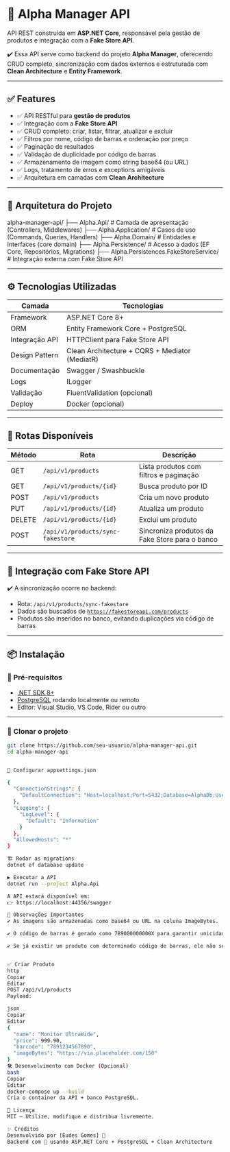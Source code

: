 # 🔧 Alpha Manager API

API REST construída em **ASP.NET Core**, responsável pela gestão de produtos e integração com a **Fake Store API**.

✔️ Essa API serve como backend do projeto **Alpha Manager**, oferecendo CRUD completo, sincronização com dados externos e estruturada com **Clean Architecture** e **Entity Framework**.

---

## ✅ Features

- ✅ API RESTful para **gestão de produtos**
- ✅ Integração com a **Fake Store API**
- ✅ CRUD completo: criar, listar, filtrar, atualizar e excluir
- ✅ Filtros por nome, código de barras e ordenação por preço
- ✅ Paginação de resultados
- ✅ Validação de duplicidade por código de barras
- ✅ Armazenamento de imagem como string base64 (ou URL)
- ✅ Logs, tratamento de erros e exceptions amigáveis
- ✅ Arquitetura em camadas com **Clean Architecture**

---

## 🧱 Arquitetura do Projeto


alpha-manager-api/
├── Alpha.Api/ # Camada de apresentação (Controllers, Middlewares)
├── Alpha.Application/ # Casos de uso (Commands, Queries, Handlers)
├── Alpha.Domain/ # Entidades e Interfaces (core domain)
├── Alpha.Persistence/ # Acesso a dados (EF Core, Repositórios, Migrations)
├── Alpha.Persistences.FakeStoreService/ # Integração externa com Fake Store API


---

## ⚙️ Tecnologias Utilizadas

| Camada         | Tecnologias                                      |
|----------------|--------------------------------------------------|
| Framework      | ASP.NET Core 8+                                  |
| ORM            | Entity Framework Core + PostgreSQL               |
| Integração API | HTTPClient para Fake Store API                   |
| Design Pattern | Clean Architecture + CQRS + Mediator (MediatR)   |
| Documentação   | Swagger / Swashbuckle                            |
| Logs           | ILogger                                          |
| Validação      | FluentValidation (opcional)                      |
| Deploy         | Docker (opcional)                                |

---

## 🚀 Rotas Disponíveis

| Método | Rota                                     | Descrição                                     |
|--------|-------------------------------------------|------------------------------------------------|
| GET    | `/api/v1/products`                       | Lista produtos com filtros e paginação         |
| GET    | `/api/v1/products/{id}`                  | Busca produto por ID                           |
| POST   | `/api/v1/products`                       | Cria um novo produto                           |
| PUT    | `/api/v1/products/{id}`                  | Atualiza um produto                            |
| DELETE | `/api/v1/products/{id}`                  | Exclui um produto                              |
| POST   | `/api/v1/products/sync-fakestore`        | Sincroniza produtos da Fake Store para o banco |

---

## 🔗 Integração com Fake Store API

✔️ A sincronização ocorre no backend:

- Rota: `/api/v1/products/sync-fakestore`
- Dados são buscados de [`https://fakestoreapi.com/products`](https://fakestoreapi.com/)
- Produtos são inseridos no banco, evitando duplicações via código de barras

---

## 📦 Instalação

### 🔧 Pré-requisitos

- [.NET SDK 8+](https://dotnet.microsoft.com/en-us/download)
- [PostgreSQL](https://www.postgresql.org/) rodando localmente ou remoto
- Editor: Visual Studio, VS Code, Rider ou outro

---

### 🚚 Clonar o projeto

```bash
git clone https://github.com/seu-usuario/alpha-manager-api.git
cd alpha-manager-api


🔗 Configurar appsettings.json

{
  "ConnectionStrings": {
    "DefaultConnection": "Host=localhost;Port=5432;Database=AlphaDb;Username=postgres;Password=suasenha"
  },
  "Logging": {
    "LogLevel": {
      "Default": "Information"
    }
  },
  "AllowedHosts": "*"
}

🏗️ Rodar as migrations
dotnet ef database update

▶️ Executar a API
dotnet run --project Alpha.Api

A API estará disponível em:
👉 https://localhost:44356/swagger

🧠 Observações Importantes
✔️ As imagens são armazenadas como base64 ou URL na coluna ImageBytes.

✔️ O código de barras é gerado como 789000000000X para garantir unicidade.

✔️ Se já existir um produto com determinado código de barras, ele não será duplicado na sincronização.


✅ Criar Produto
http
Copiar
Editar
POST /api/v1/products
Payload:

json
Copiar
Editar
{
  "name": "Monitor UltraWide",
  "price": 999.90,
  "barcode": "7891234567890",
  "imageBytes": "https://via.placeholder.com/150"
}
🛠️ Desenvolvimento com Docker (Opcional)
bash
Copiar
Editar
docker-compose up --build
Cria o container da API + banco PostgreSQL.

📄 Licença
MIT — Utilize, modifique e distribua livremente.

✨ Créditos
Desenvolvido por [Eudes Gomes] 🚀
Backend com 💙 usando ASP.NET Core + PostgreSQL + Clean Architecture



